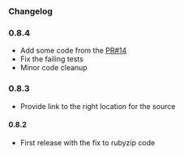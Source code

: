 ### Changelog

### 0.8.4

- Add some code from the [PR#14](https://github.com/jugyo/eeepub/pull/34)
- Fix the failing tests
- Minor code cleanup

### 0.8.3

- Provide link to the right location for the source

#### 0.8.2

- First release with the fix to rubyzip code
